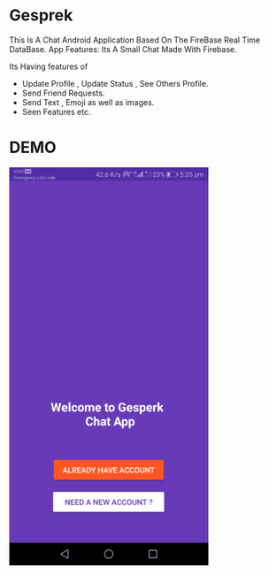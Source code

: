 # **Gesprek**


This Is A Chat Android Application Based On The FireBase Real Time DataBase. App Features:
Its A Small Chat Made With Firebase.

Its Having features of 
- Update Profile , Update Status , See Others Profile.
- Send Friend Requests.
- Send Text , Emoji as well as images.
- Seen Features etc.
# DEMO 


![alt text](https://github.com/archanayadav1408/Gesprek/blob/master/gesprek.gif)
